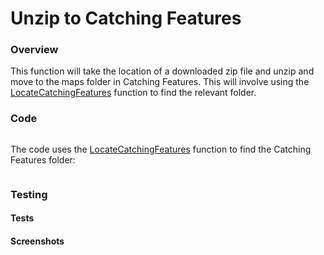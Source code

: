 # Unzip to Catching Features

### Overview
This function will take the location of a downloaded zip file and unzip and move to the maps folder in Catching Features.
This will involve using the [LocateCatchingFeatures](https://github.com/joesunley/NEA-Project/blob/master/Functions/LocateCatchingFeatures.md) function to find the relevant folder.

### Code
```csharp

```

The code uses the [LocateCatchingFeatures](https://github.com/joesunley/NEA-Project/blob/master/Functions/LocateCatchingFeatures.md) function to find the Catching Features folder:

```csharp

```
### Testing

#### Tests

#### Screenshots
